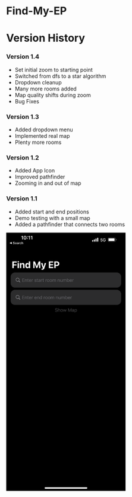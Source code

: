 # Find-My-EP

# Version History

### Version 1.4
- Set initial zoom to starting point
- Switched from dfs to a star algorithm
- Dropdown cleanup
- Many more rooms added
- Map quality shifts during zoom
- Bug Fixes

### Version 1.3
- Added dropdown menu 
- Implemented real map
- Plenty more rooms

### Version 1.2
- Added App Icon
- Improved pathfinder
- Zooming in and out of map

### Version 1.1
- Added start and end positions
- Demo testing with a small map
- Added a pathfinder that connects two rooms
<img src="https://github.com/sarthyparty/Find-My-EP/blob/main/Version%201.1.png" width="321" height="695" />
